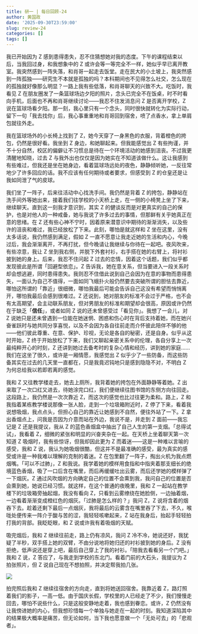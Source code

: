 ```yaml
---
title: 研一 | 每日回顾-24
author: 黄国政
date: '2025-09-30T23:59:00'
slug: review-24
categories: []
tags: []
---
```


<!--more-->

我已开始因为 Z 感到患得患失，忍不住猜想她对我的态度。下午的课程结束以后，当我回过身，和我想象中的 Z 或许会等一等完全不一样，她似乎早已离开教室。我突然感到一阵失落，和肖哥一起走去饭堂。走在民大的小土坡上，我突然感到一阵孤独——研究生不本就是孤独的吗？本科期间也不见得怎么社交，怎么现在的孤独就好像那么明显？一路上我有些低落，和肖哥聊天的兴致不大。吃饭时，我看见 Z 在朋友圈发了一条篮球场边夕阳的照片，念头已完全不在饭桌，时不时看向手机，后面也不再和肖哥继续讨论——我忍不住发消息问 Z 是否离开学校，Z 说在篮球场看夕阳。那一刻，我心里只有一个念头，同时很快就转化为实际行动，留下一句「我去找你」后，我心事重重地和肖哥回到宿舍，喷了点香水，拿上单肩包就往外走。

我在篮球场外的小长椅上找到了 Z，她今天穿了一身黑色的衣服，背着橙色的挎包，仍然是很好看。我坐到 Z 身边，和她聊起来。但我能感觉出 Z 有些拘谨，并不十分自然，校区的偏僻让不习惯总是待在一个环境活动的她感到沮丧。不过我更清醒地知晓，过去 Z 与我外出也仅仅是因为她实在不知道该做什么。这让我感到有些难过，但我还是坐在她身边，看着篮球场远处的夜色，静静倾听她，一反往常地少了许多回应的话。我不应该有任何期待或者要求，但感受到 Z 的仓皇还是让我如同泄了气的皮球。

我们坐了一阵子，后来往活动中心找洗手间。我仍然是背着 Z 的挎包，静静站在洗手间外等她出来，接着我们往学校的小天桥上走，在一侧的小椅凳上坐了下来，继续聊天。直到这一刻我才意识到，其实 Z 的健谈反而是对更真实的自己的保护，也是对他人的一种戒备，她与我说了许多过去的事情，但那鲜有关乎她真正在意的思绪。在 Z 还有些心神不宁时，因着原来潜意识中期待的渐渐消失，以及些许的沮丧和难过，我已经放松了下来。此刻，哪怕是就这样和 Z 坐在这里，没有太多话说，我仍然感到满足，假如 Z 一直不愿意让我走近她的生活和内心，今晚过后，我会渐渐离开，不再打扰，但今晚请让我继续与你待在一起吧。夜风吹来，有些凉意，我让 Z 坐到我右侧，并脱下外套衬衫，右手搭在她的右臂上，将衬衫披到她的身上。后来，我忍不住问起 Z 过去的恋情，因着这个话题，我们似乎都发现彼此是所谓「回避型依恋」。Z 告诉我，她在意关系，但当要进入一段关系时却会想逃避，同时患得患失。我则忍不住借此说到自己会因为在意的事物而患得患失，一面认为自己不值得，一面如同飞蛾扑火般仍然要去突破所谓的胆怯去靠近，哪怕这所谓的「靠近」很细微，哪怕我最后可能会告诉自己这没有希望而悄悄离开，哪怕我最后会感到很难过。Z 还说到，她对朋友的标准不会过于严格，也不会有太高期望，会主动联系朋友，但对男朋友的标准和期望却会很高，原因或许仍然在于缺乏「**信任**」，或者如同 Z 说的还未曾感受过「看见你」。我想了一会儿，对 Z 说她只是还未曾遇到一位能在她迷惘、困惑和伤心时在背后支持着她，而在她兴奋雀跃时与她共同分享喜悦，以及不会因为各自往前走而介怀彼此陪伴不够的他——他们彼此尊重、在意、保护、珍视，无论是各自的秘密，还是自身。似乎从这时开始，Z 终于开始放松了下来，我们又聊起亲密关系中的伦理，各自分享上一次最纯粹开心的时刻，Z 还讲到她过去备考时的复杂心情和经历，讲到她的家庭……我们在这坐了很久，或许是一厢情愿，我感觉出 Z 似乎少了一些防备，而这些防备其实在过去的几天里一直都在，只是我竟迟钝地只是感到隐隐不对，不明白 Z 为何总给我以若即若离的感觉。

我和 Z 又往教学楼走去，她去上厕所，我背着她的挎包在外面静静等着她。Z 出来取了一次口红又进去，待她涂完口红，我们便继续往图书馆的东侧方向往回走。这段路上，我仍然是一次次靠近 Z，而这次的感觉也比过往更为柔和。路上，Z 和我指着某栋教学楼说那像一张人脸，走到一个垃圾箱附近时，Z 停了下来，看着我说想吸烟，我点点头，但担心自己的靠近让她感到不自然，便往外站了一下。Z 拿出香烟点上，问我是否因为介意而站在外边，我说不是，并走到 Z 面前——我忘记是 Z 还是我提议，我从 Z 的蓝色香烟盒中抽出了自己人生的第一支烟。「总得试试」，我看着 Z，细微的紧张和明显的兴奋夹杂在一起。在天桥上坐着聊天第一次知道 Z 吸烟时，我有些惊讶，但我却因此更为 Z 而着迷——这是一种难以言喻的感受，我和 Z 说，我认为她吸烟很酷，但这并不是最准确的感受，最为真实的感受或许是一种我难以理解的克制的着迷。Z 在包里翻了一阵子，掏出火机为我点燃烟嘴。「可以不过肺」，Z 和我说。我学着她的模样用食指和中指夹着那支细长的绝境蓝色香烟，吸了一口后含在嘴里，而后再缓缓吐出云雾，而后还学她的模样弹了一下烟灰。Z 通过风吹烟的方向确定自己的位置不会熏到我，我问自己的位置是否会熏到她，她说已经习惯。就这样，在这个普通的夜晚里，我和 Z 一起站在教学楼下的垃圾箱旁抽起烟，我没有看向 Z，只看到云雾缭绕在她脸侧，一边抽着烟，一边看着渐渐变成橙红色的烟灰。「过肺是怎么样的？」我问 Z，Z 说将含着的烟吞下去。趁着还剩下最后一点烟灰，我将最后的云雾含在嘴里吞了下去，不久，喉咙处便传来一阵介于酸与苦的涩，我轻轻咳嗽起来，Z 站在我身后，抬起手轻轻拍打我的背部。我眨眨眼，和 Z 说或许我有着吸烟的天赋。

吸完烟后，我和 Z 继续往前走，路上仍有凉风，我问 Z 冷不冷，她说还好，我犹疑了半秒，双手搭上她的双臂，不由分说地将她归还的衬衫披到她的身后。Z 没有拒绝，低声说还是穿上吧，最后自己穿上了我的衬衫。「陪我去看看另一个门吧。」我和 Z 说，Z 答应了，与我走到学校的东北门。看着门前的大石头，我提议为 Z 拍张照片，但 Z 说自己现在不想拍照，并决定帮我拍几张。

![](https://cdn.jsdelivr.net/gh/residualsun1/blog-static/moments/2025/09/09-30-1.jpg)

拍完照后我和 Z 继续往宿舍的方向走，直到将她送回宿舍。我靠近着 Z，路灯照着我们的影子，一高一低。由于国庆长假，学校里的人已经走了不少，我们慢慢走回去，哪怕不说些什么，只是这般安静地走着，我也感到眷恋。或许，Z 仍然没有让我傍进她的内心，但我想珍惜每一个单独与她走在一起的时刻。我知道深陷其中的结果极大概率是痛苦，但无论如何，当下我也愿意做一个「无处可去」的「悲观者」。